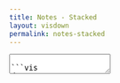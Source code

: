 ```yaml
---
title: Notes - Stacked
layout: visdown
permalink: notes-stacked
---
```


<section id="output"></section>

<textarea id="input" oninput="visdown()">

```vis
data:
  url: data/notes.csv
  format:
    type: csv

mark: area

encoding:
  x:
    timeUnit: year
    field: year
    type: temporal
    axis:
      format: %Y
      labelAngle: 0
      title: Year
      titleFontSize: 12
  y:
    field: money
    type: quantitative
    aggregate: sum
    axis:
      format: %
      title: Share of Notes (by Value)
      titleFontSize: 12

  color:
    field: denom
    type: nominal
    scale:
      range: category10

config:
  cell:
    width: 650
    height: 450
  mark:
    stacked: normalize
```


</textarea>
